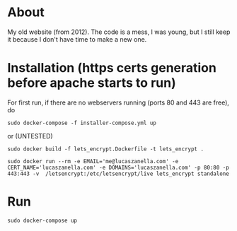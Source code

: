 # About

My old website (from 2012). The code is a mess, I was young, but I still keep it because I don't have time to make a new one.

# Installation (https certs generation before apache starts to run)

For first run, if there are no webservers running (ports 80 and 443 are free), do 

```
sudo docker-compose -f installer-compose.yml up
```

or (UNTESTED)

```
sudo docker build -f lets_encrypt.Dockerfile -t lets_encrypt .

sudo docker run --rm -e EMAIL='me@lucaszanella.com' -e CERT_NAME='lucaszanella.com' -e DOMAINS='lucaszanella.com' -p 80:80 -p 443:443 -v  /letsencrypt:/etc/letsencrypt/live lets_encrypt standalone
```


# Run 

```
sudo docker-compose up
```


